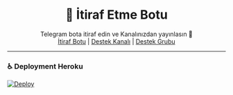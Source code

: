<div align="center">
  <h1>💌 İtiraf Etme Botu</h1>
</div>
<p align="center">
    Telegram bota itiraf edin ve Kanalınızdan yayınlasın 💬
    <br>
        <a href="https://t.me/y10itirafbot">İtiraf Botu</a> |
        <a href="https://t.me/y10itiraff">Destek Kanalı</a> |
        <a href="https://t.me/y10itiraff">Destek Grubu</a>
    <br>
</p>

----
### ♿ Deployment Heroku 
[![Deploy](https://www.herokucdn.com/deploy/button.svg)](https://heroku.com/deploy?template=https://github.com/K6mando/Confessionbot)


